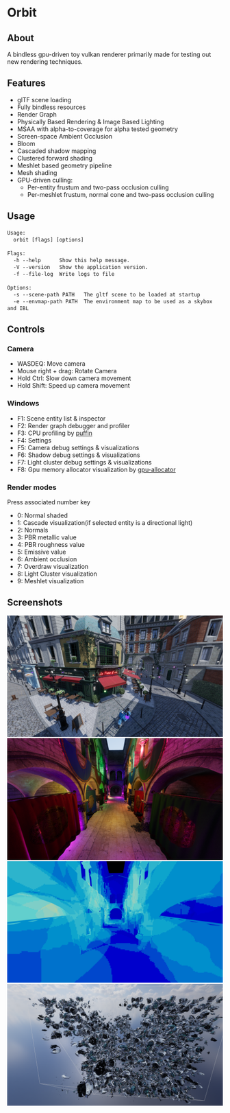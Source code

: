 # Orbit

## About
A bindless gpu-driven toy vulkan renderer primarily made for testing out new rendering techniques.

## Features
- glTF scene loading
- Fully bindless resources
- Render Graph
- Physically Based Rendering & Image Based Lighting
- MSAA with alpha-to-coverage for alpha tested geometry
- Screen-space Ambient Occlusion
- Bloom
- Cascaded shadow mapping
- Clustered forward shading
- Meshlet based geometry pipeline
- Mesh shading
- GPU-driven culling:
  - Per-entity frustum and two-pass occlusion culling
  - Per-meshlet frustum, normal cone and two-pass occlusion culling

## Usage

```
Usage:
  orbit [flags] [options]

Flags:
  -h --help      Show this help message.
  -V --version   Show the application version.
  -f --file-log  Write logs to file

Options:
  -s --scene-path PATH   The gltf scene to be loaded at startup
  -e --envmap-path PATH  The environment map to be used as a skybox and IBL
```

## Controls

### Camera
- WASDEQ: Move camera
- Mouse right + drag: Rotate Camera
- Hold Ctrl: Slow down camera movement
- Hold Shift: Speed up camera movement

### Windows
- F1: Scene entity list & inspector
- F2: Render graph debugger and profiler
- F3: CPU profiling by [puffin](https://github.com/EmbarkStudios/puffin)
- F4: Settings
- F5: Camera debug settings & visualizations
- F6: Shadow debug settings & visualizations
- F7: Light cluster debug settings & visualizations
- F8: Gpu memory allocator visualization by [gpu-allocator](https://github.com/Traverse-Research/gpu-allocator)

### Render modes
Press associated number key
- 0: Normal shaded
- 1: Cascade visualization(if selected entity is a directional light)
- 2: Normals
- 3: PBR metallic value
- 4: PBR roughness value
- 5: Emissive value
- 6: Ambient occlusion
- 7: Overdraw visualization
- 8: Light Cluster visualization
- 9: Meshlet visualization

## Screenshots
![Daylight Bistro scene](screenshots/ss0.png)
![Sponza scene with many light](screenshots/ss1.png)
![Light cluster visualization](screenshots/ss2.png)
![Culling with frozen camera](screenshots/ss3.png)
